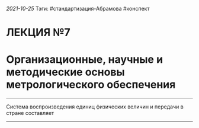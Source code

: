 *2021-10-25*
Тэги: #cтандартизация-Абрамова #конспект
# ЛЕКЦИЯ №7 
# Организационные, научные и методические основы метрологического обеспечения
---


Система воспроизведения единиц физических величин и передачи в стране составляет


---

